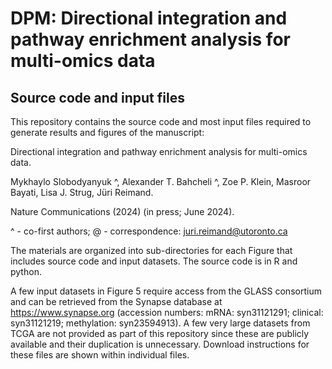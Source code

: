 # DPM: Directional integration and pathway enrichment analysis for multi-omics data 
## Source code and input files

This repository contains the source code and most input files required to generate results and figures of the manuscript: 

Directional integration and pathway enrichment analysis for multi-omics data. 

Mykhaylo Slobodyanyuk ^, Alexander T. Bahcheli ^, Zoe P. Klein, Masroor Bayati, Lisa J. Strug, Jüri Reimand. 

Nature Communications (2024) (in press; June 2024). 

^ - co-first authors; @ - correspondence: juri.reimand@utoronto.ca

The materials are organized into sub-directories for each Figure that includes source code and input datasets. The source code is in R and python. 

A few input datasets in Figure 5 require access from the GLASS consortium and can be retrieved from the Synapse database at https://www.synapse.org (accession numbers: mRNA: syn31121291; clinical: syn31121219; methylation: syn23594913). A few very large datasets from TCGA are not provided as part of this repository since these are publicly available and their duplication is unnecessary. Download instructions for these files are shown within individual files. 
